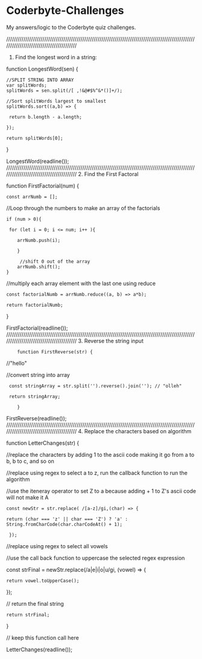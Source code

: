 # Coderbyte-Challenges
My answers/logic to the Coderbyte quiz challenges.


////////////////////////////////////////////////////////////////////////////////////////////////////////////////////////////////////////
1. Find the longest word in a string:

function LongestWord(sen) { 

    //SPLIT STRING INTO ARRAY
    var splitWords;  
    splitWords = sen.split(/[ ,!&@#$%^&*()]+/);
    
    //Sort splitWords largest to smallest
    splitWords.sort((a,b) => {
    
     return b.length - a.length;
        
    });
    
    return splitWords[0];
}

LongestWord(readline());
////////////////////////////////////////////////////////////////////////////////////////////////////////////////////////////////////////
2. Find the First Factoral

function FirstFactorial(num) { 

    const arrNumb = [];

  //Loop through the numbers to make an array of the factorials
  
    if (num > 0){    
 
     for (let i = 0; i <= num; i++ ){   
     
        arrNumb.push(i);
        
        }
        
         //shift 0 out of the array
        arrNumb.shift();
    }

  //multiply each array element with the last one using reduce
  
    const factorialNumb = arrNumb.reduce((a, b) => a*b);
  
    return factorialNumb;      
  
}

FirstFactorial(readline());
////////////////////////////////////////////////////////////////////////////////////////////////////////////////////////////////////////
3. Reverse the string input

        function FirstReverse(str) { 

  //"hello"
  
  //convert string into array
  
     const stringArray = str.split('').reverse().join(''); // "olleh"
  
     return stringArray; 
  
        }
   
FirstReverse(readline());
////////////////////////////////////////////////////////////////////////////////////////////////////////////////////////////////////////
4. Replace the characters based on algorithm

function LetterChanges(str) { 


//replace the characters by adding 1 to the ascii code making it go from a to b, b to c, and so on

//replace using regex to select a to z, run the callback function to run the algorithm

//use the iteneray operator to set Z to a because adding + 1 to Z's ascii code will not make it A

    const newStr = str.replace( /[a-z]/gi,(char) => { 
  
    return (char === 'z' || char === 'Z') ? 'a' : String.fromCharCode(char.charCodeAt() + 1); 
    
     });

  //replace using regex to select all vowels
  
 //use the call back function to uppercase the selected regex expression
 
 const strFinal = newStr.replace(/a|e|i|o|u/gi, (vowel) => { 
 
    return vowel.toUpperCase();
    
  });

  // return the final string
  
    return strFinal;
         
}
   
   
// keep this function call here 

LetterChanges(readline());

